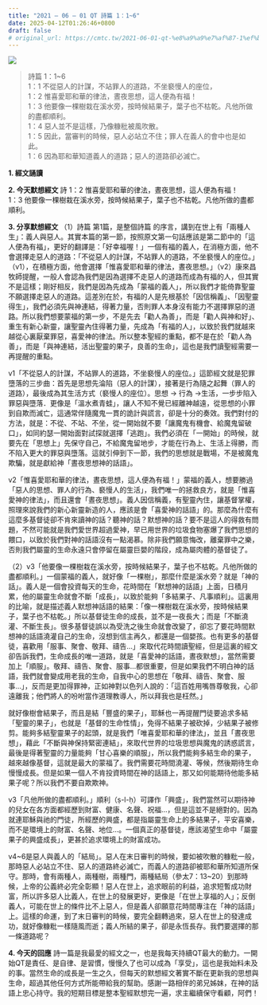 ```yaml
---
title: "2021 – 06 – 01 QT 詩篇 1：1~6"
date: 2025-04-12T01:26:46+0800
draft: false
# original_url: https://cmtc.tw/2021-06-01-qt-%e8%a9%a9%e7%af%87-1%ef%bc%9a16
---
```


![](/images/qt.jpg)
> 詩篇 1：1\~6  
> 1：1 不從惡人的計謀，不站罪人的道路，不坐褻慢人的座位，  
> 1：2 惟喜愛耶和華的律法，晝夜思想，這人便為有福！  
> 1：3 他要像一棵樹栽在溪水旁，按時候結果子，葉子也不枯乾。凡他所做的盡都順利。  
> 1：4 惡人並不是這樣，乃像糠秕被風吹散。  
> 1：5 因此，當審判的時候，惡人必站立不住；罪人在義人的會中也是如此。  
> 1：6 因為耶和華知道義人的道路；惡人的道路卻必滅亡。

**1. 經文誦讀**

**2.  今天默想經文**
詩 1：2 惟喜愛耶和華的律法，晝夜思想，這人便為有福！  
1：3 他要像一棵樹栽在溪水旁，按時候結果子，葉子也不枯乾。凡他所做的盡都順利。

**3. 分享默想經文**
（1）詩篇 第1篇，是整個詩篇 的序言，講到在世上有「兩種人生」：義人與惡人。其實本篇的第一節，按照原文第一句話應該是第二節中的「這人便為有福」，更好的翻譯是：「好幸福喔！」一個有福的義人，在消極方面，他不會選擇走惡人的道路：「不從惡人的計謀，不站罪人的道路，不坐褻慢人的座位。」（v1），在積極方面，他會選擇「惟喜愛耶和華的律法，晝夜思想。」（v2）康來昌牧師提醒，一般人會認為我們是因為選擇不走惡人的道路而成為有福的人，但其實不是這樣；剛好相反，我們是因為先成為「蒙福的義人」，所以我們才能倚靠聖靈不願選擇走惡人的道路。這差別在於，有福的人是先根基於「因信稱義」、「因聖靈得生」，我們必須先與神連結，得著力量，否則罪人本身沒有能力不選擇罪惡的道路。所以我們想要蒙福的第一步，不是先去「勸人為善」，而是「勸人與神和好」、重生有新心新靈，讓聖靈內住得著力量，先成為「有福的人」，以致於我們就越來越從心裏厭棄罪惡，喜愛神的律法。所以整本聖經的重點，都不是在於「勸人為善」，而是「與神連結，活出聖靈的果子，良善的生命」，這也是我們讀聖經需要一再提醒的重點。

v1「不從惡人的計謀，不站罪人的道路，不坐褻慢人的座位。」這節經文就是犯罪墮落的三步曲：首先是思想先淪陷（惡人的計謀），接著是行為隨之起舞（罪人的道路），最後成為其生活方式（褻慢人的座位）。思想 → 行為 →生活，一步步陷入罪惡與墮落．更像是「溫水煮青蛙」，讓人不知不覺已經離神越遠，從思想的小罪到自欺而滅亡，這通常伴隨魔鬼一貫的詭計與謊言，卻是十分的奏效。我們對付的方法，就是：不從、不站、不坐，從一開始就不要「讓魔鬼有機會、給魔鬼留破口」，如同約瑟一開始面對試探就選擇「逃跑」。我們必須在「一開始」的時候，就要先在「思想上」先保守自己，不給魔鬼留地步，才能在行為上、生活上得勝，而不陷入更大的罪惡與墮落。這就引伸到下一節，我們的思想就是戰場，不是被魔鬼欺騙，就是獻給神「晝夜思想神的話語」。

v2「惟喜愛耶和華的律法，晝夜思想，這人便為有福！」蒙福的義人，想要勝過「惡人的思想、罪人的行為、褻慢人的生活」，我們唯一的拯救良方，就是「惟喜愛神的律法」，而且還會「晝夜思想」。義人因信稱義，有聖靈內住，讓基督掌權，照理來說我們的新心新靈新造的人，應該是會「喜愛神的話語」的。那麼為什麼有這麼多基督徒卻不肯來讀神的話？聽神的話？默想神的話？要不是這人的得救有問題，不然可能就是我們愛世界超過愛神，早已用世界的垃圾食物塞爆了我們思想的餵口，以致於我們對神的話語沒有一點渴慕。除非我們願意悔改，離棄罪中之樂，否則我們屬靈的生命永遠只會停留在屬靈巨嬰的階段，成為屬肉體的基督徒了。

（2）v3「他要像一棵樹栽在溪水旁，按時候結果子，葉子也不枯乾。凡他所做的盡都順利。」一個蒙福的義人，就好像「一棵樹」，那麼什麼是溪水旁？就是「神的話」。義人是一個會投資每天的生命，花時間在「默想神的話語」上面，日積月累，他的屬靈生命就會不斷「成長」，以致於能夠「多結果子、凡事順利」。這裏用的比喻，就是描述義人默想神話語的結果：「像一棵樹栽在溪水旁，按時候結果子，葉子也不枯乾。」所以基督徒生命的成長，並不是一夜長大；而是「不斷澆灌、不斷生長」。很多基督徒誤以為受洗之後生命就會改變了，卻忘了要花時間默想神的話語澆灌自己的生命，沒想到信主再久，都還是一個嬰孩。也有更多的基督徒，喜歡用「服事、聚會、敬拜、禱告…」來取代花時間讀聖經，但是這裏的經文卻告訴我們，生命成長的唯一道路，就是「喜愛神的話語，晝夜默想」，當然需要加上「順服」。敬拜、禱告、聚會、服事…都很重要，但是如果我們不明白神的話語，我們就會變成用老我的生命，自我中心的思想在「敬拜、禱告、聚會、服事…」，反而是更加得罪神，正如神對以色列人說的：「這百姓用嘴唇尊敬我，心卻遠離我；他們將人的吩咐當作道理教導人，所以拜我也是枉然。」

就好像樹會結果子，而且是結「豐盛的果子」，耶穌也一再提醒門徒要追求多結「聖靈的果子」，也就是「基督的生命性情」，免得不結果子被砍掉，少結果子被修剪。能夠多結聖靈果子的起頭，就是我們「唯喜愛耶和華的律法」，並且「晝夜思想」，藉此「不斷與神保持緊密連結」，來取代世界的垃圾思想與魔鬼的誘惑謊言，最後是得著聖靈的力量能夠「甘心喜樂的順服」，所以我們能夠多結生命的果子，越來越像基督，這就是最大的蒙福了。我們需要花時間澆灌、等候，然後期待生命慢慢成長。但是如果一個人不肯投資時間在神的話語上，那又如何能期待他能多結果子呢？所以我們不要自欺欺神。

v3「凡他所做的盡都順利。」順利（ṣ-l-ḥ）可譯作「興盛」，我們當然可以期待神的兒女在各方面都經歷到財富、健康、名聲、祝福…，但是這並不是絕對的。因為就連耶穌與祂的門徒，所經歷的興盛，都是指屬靈生命上的多結果子，平安喜樂，而不是環境上的財富、名聲、地位…。一個真正的基督徒，應該渴望生命中「屬靈果子的興盛成長」，更甚於追求環境上的財富成功。

v4\~6是惡人與義人的「結局」。惡人在末日審判的時候，要如被吹散的糠粃一般，那時惡人必站立不住、惡人的道路終必滅亡，而義人的道路卻被耶和華所知道所保守。那時，會有兩種人，兩種樹，兩種門，兩種結局（參太7：13\~20）到那時候，上帝的公義終必完全彰顯！惡人在世上，追求眼前的利益，追求短暫成功財富，所以許多惡人比義人，在世上的發展更好，更像是「在世上享福的人」；反倒義人，可能在世上的條件比不上惡人，但是義人卻願意花時間專注在「神的話語」上。這樣的命運，到了末日審判的時候，要完全翻轉過來，惡人在世上的發達成功，就好像糠粃一樣隨風而逝；義人所結的果子，卻是永恆長存。我們要選擇的那一條道路呢？

**4. 今天的回應**
詩一篇是我最愛的經文之一，也是我每天持續QT最大的動力。一開始QT是責任、是自律、是習慣，慢慢久了也可以成為「享受」，這也是我始料未及的事。當然生命的成長是一生之久，但每天的默想經文著實不斷在更新我的思想與生命，超過其他任何方式所能帶給我的幫助。感謝一路相伴的弟兄姊妹，在神的話語上忠心持守。我的短期目標是整本聖經默想完一遍，求主繼續保守看顧，阿們！
